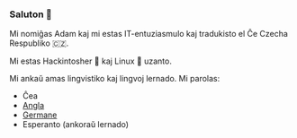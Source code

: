 ### Saluton 👋

Mi nomiĝas Adam kaj mi estas IT-entuziasmulo kaj tradukisto el Ĉe Czecha Respubliko 🇨🇿.

Mi estas Hackintosher 🍏 kaj Linux 🐧 uzanto.

Mi ankaŭ amas lingvistiko kaj lingvoj lernado. Mi parolas:

* Ĉea
* [Angla](https://github.com/DMNerd/DMNerd/blob/master/README.md)
* [Germane](https://github.com/DMNerd/DMNerd/blob/master/GERMAN.md)
* Esperanto (ankoraŭ lernado)
